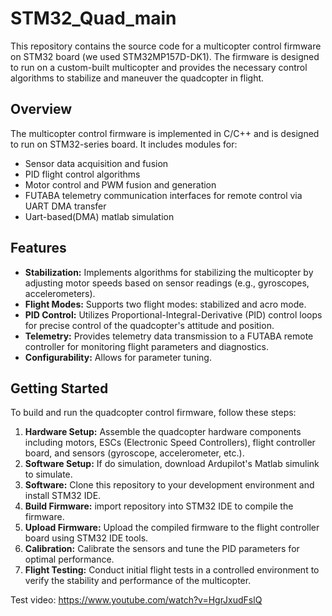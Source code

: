 # STM32_Quad_main

This repository contains the source code for a multicopter control firmware on STM32 board (we used STM32MP157D-DK1). The firmware is designed to run on a custom-built multicopter and provides the necessary control algorithms to stabilize and maneuver the quadcopter in flight.

## Overview

The multicopter control firmware is implemented in C/C++ and is designed to run on STM32-series board. It includes modules for:

- Sensor data acquisition and fusion
- PID flight control algorithms
- Motor control and PWM fusion and generation
- FUTABA telemetry communication interfaces for remote control via UART DMA transfer
- Uart-based(DMA) matlab simulation

## Features

- **Stabilization:** Implements algorithms for stabilizing the multicopter by adjusting motor speeds based on sensor readings (e.g., gyroscopes, accelerometers).
- **Flight Modes:** Supports two flight modes: stabilized and acro mode.
- **PID Control:** Utilizes Proportional-Integral-Derivative (PID) control loops for precise control of the quadcopter's attitude and position.
- **Telemetry:** Provides telemetry data transmission to a FUTABA remote controller for monitoring flight parameters and diagnostics.
- **Configurability:** Allows for parameter tuning.

## Getting Started

To build and run the quadcopter control firmware, follow these steps:

1. **Hardware Setup:** Assemble the quadcopter hardware components including motors, ESCs (Electronic Speed Controllers), flight controller board, and sensors (gyroscope, accelerometer, etc.).
3. **Software Setup:** If do simulation, download Ardupilot's Matlab simulink to simulate.
4. **Software:** Clone this repository to your development environment and install STM32 IDE.
5. **Build Firmware:** import repository into STM32 IDE to compile the firmware.
6. **Upload Firmware:** Upload the compiled firmware to the flight controller board using STM32 IDE tools.
7. **Calibration:** Calibrate the sensors and tune the PID parameters for optimal performance.
8. **Flight Testing:** Conduct initial flight tests in a controlled environment to verify the stability and performance of the multicopter.

Test video: https://www.youtube.com/watch?v=HgrJxudFslQ
